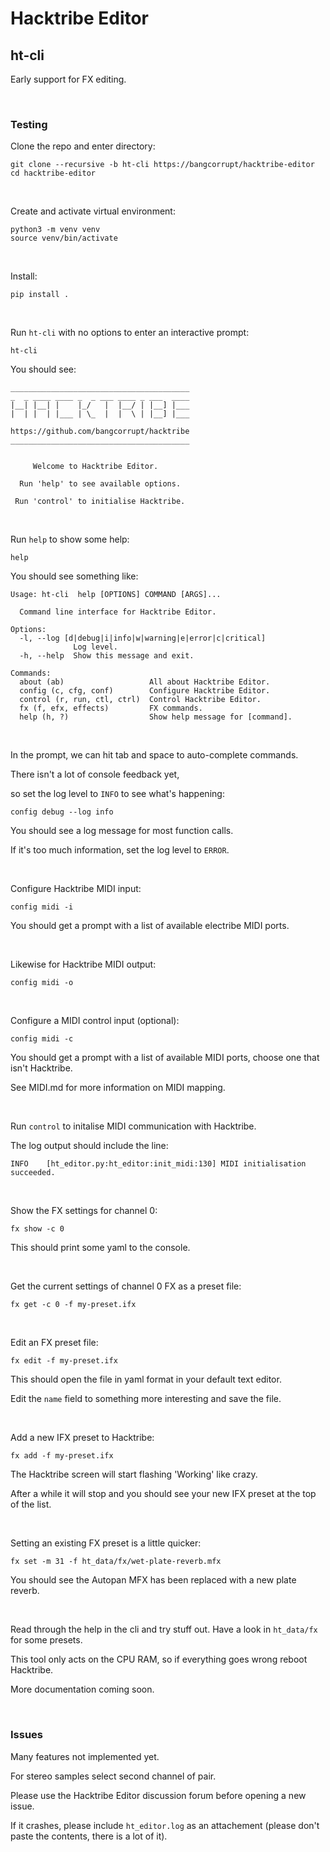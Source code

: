 # Hacktribe Editor

## ht-cli

Early support for FX editing.

<br/>

### Testing

Clone the repo and enter directory:
    
    git clone --recursive -b ht-cli https://bangcorrupt/hacktribe-editor
    cd hacktribe-editor

<br/>

Create and activate virtual environment:

    python3 -m venv venv
    source venv/bin/activate

<br/>

Install:

    pip install .

<br/>

Run `ht-cli` with no options to enter an interactive prompt:

    ht-cli

You should see:

    ________________________________________
    _  _ ____ ____ _  _ ___ ____ _ ___  ____ 
    |__| |__| |    |_/   |  |__/ | |__] |___ 
    |  | |  | |___ | \_  |  |  \ | |__] |___ 
                                             
    https://github.com/bangcorrupt/hacktribe
    ________________________________________


         Welcome to Hacktribe Editor.

      Run 'help' to see available options.

     Run 'control' to initialise Hacktribe.


<br/>


Run `help` to show some help:

    help


You should see something like:


    Usage: ht-cli  help [OPTIONS] COMMAND [ARGS]...

      Command line interface for Hacktribe Editor.

    Options:
      -l, --log [d|debug|i|info|w|warning|e|error|c|critical]
                  Log level.
      -h, --help  Show this message and exit.

    Commands:
      about (ab)                   All about Hacktribe Editor.
      config (c, cfg, conf)        Configure Hacktribe Editor.
      control (r, run, ctl, ctrl)  Control Hacktribe Editor.
      fx (f, efx, effects)         FX commands.
      help (h, ?)                  Show help message for [command].

<br/>


In the prompt, we can hit tab and space to auto-complete commands.

There isn't a lot of console feedback yet, 

so set the log level to `INFO` to see what's happening:


    config debug --log info

You should see a log message for most function calls.

If it's too much information, set the log level to `ERROR`. 


<br/>


Configure Hacktribe MIDI input:

    config midi -i


You should get a prompt with a list of available electribe MIDI ports.

<br/>

Likewise for Hacktribe MIDI output:

    config midi -o

<br/>


Configure a MIDI control input (optional):

    config midi -c

You should get a prompt with a list of available MIDI ports, choose one that isn't Hacktribe.

See MIDI.md for more information on MIDI mapping.  


<br/>

Run `control` to initalise MIDI communication with Hacktribe.

The log output should include the line:

    INFO    [ht_editor.py:ht_editor:init_midi:130] MIDI initialisation succeeded.


<br/>

Show the FX settings for channel 0:

    fx show -c 0


This should print some yaml to the console.

<br/>


Get the current settings of channel 0 FX as a preset file:

    fx get -c 0 -f my-preset.ifx

<br/>

Edit an FX preset file:

    fx edit -f my-preset.ifx

This should open the file in yaml format in your default text editor.


Edit the `name` field to something more interesting and save the file.

<br/>

Add a new IFX preset to Hacktribe:

    fx add -f my-preset.ifx


The Hacktribe screen will start flashing 'Working' like crazy.  

After a while it will stop and you should see your new IFX preset at the top of the list.

<br/>

Setting an existing FX preset is a little quicker:

    fx set -m 31 -f ht_data/fx/wet-plate-reverb.mfx

You should see the Autopan MFX has been replaced with a new plate reverb.


<br/>

Read through the help in the cli and try stuff out.  Have a look in `ht_data/fx` for some presets.

This tool only acts on the CPU RAM, so if everything goes wrong reboot Hacktribe.

More documentation coming soon.

<br/>

### Issues

Many features not implemented yet.

For stereo samples select second channel of pair.

Please use the Hacktribe Editor discussion forum before opening a new issue.

If it crashes, please include `ht_editor.log` as an attachement (please don't paste the contents, there is a lot of it).
